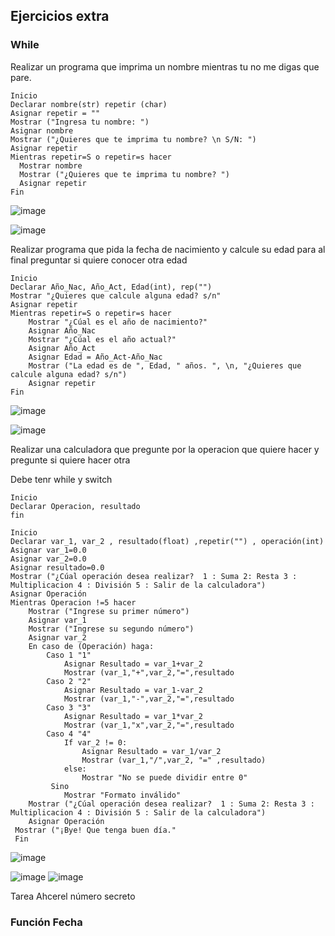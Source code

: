 ## Ejercicios extra

### While

Realizar un programa que imprima un nombre mientras tu no me digas que pare.

    Inicio 
    Declarar nombre(str) repetir (char)
    Asignar repetir = ""
    Mostrar ("Ingresa tu nombre: ")
    Asignar nombre
    Mostrar ("¿Quieres que te imprima tu nombre? \n S/N: ")
    Asignar repetir
    Mientras repetir=S o repetir=s hacer
      Mostrar nombre
      Mostrar ("¿Quieres que te imprima tu nombre? ")
      Asignar repetir
    Fin
    
![image](https://user-images.githubusercontent.com/111446231/187950703-a222d880-408f-42c7-b00e-b9c46b13b97f.png)

![image](https://user-images.githubusercontent.com/111446231/187951683-35ee6d48-80df-4ad6-b4ec-3c05bd11fe56.png)

Realizar programa que pida la fecha de nacimiento y calcule su edad para al final preguntar si quiere conocer otra edad

    Inicio
    Declarar Año_Nac, Año_Act, Edad(int), rep("")
    Mostrar "¿Quieres que calcule alguna edad? s/n"
    Asignar repetir
    Mientras repetir=S o repetir=s hacer
        Mostrar "¿Cúal es el año de nacimiento?"
        Asignar Año_Nac
        Mostrar "¿Cúal es el año actual?"
        Asignar Año_Act
        Asignar Edad = Año_Act-Año_Nac
        Mostrar ("La edad es de ", Edad, " años. ", \n, "¿Quieres que calcule alguna edad? s/n")
        Asignar repetir
    Fin

![image](https://user-images.githubusercontent.com/111446231/187957046-e57017f0-3c03-4be6-a11a-3e78d37deb87.png)

![image](https://user-images.githubusercontent.com/111446231/187958759-d4173b6b-e27c-4192-ab55-a15789cd5aac.png)

Realizar una calculadora que pregunte por la operacion que quiere hacer y pregunte si quiere hacer otra

Debe tenr while y switch

    Inicio
    Declarar Operacion, resultado
    fin
    
    Inicio
    Declarar var_1, var_2 , resultado(float) ,repetir("") , operación(int)
    Asignar var_1=0.0
    Asignar var_2=0.0
    Asignar resultado=0.0
    Mostrar ("¿Cúal operación desea realizar?  1 : Suma 2: Resta 3 : Multiplicacion 4 : División 5 : Salir de la calculadora")
    Asignar Operación
    Mientras Operacion !=5 hacer
        Mostrar ("Ingrese su primer número")
        Asignar var_1
        Mostrar ("Ingrese su segundo número")
        Asignar var_2
        En caso de (Operación) haga:
            Caso 1 "1"
                Asignar Resultado = var_1+var_2
                Mostrar (var_1,"+",var_2,"=",resultado
            Caso 2 "2"
                Asignar Resultado = var_1-var_2
                Mostrar (var_1,"-",var_2,"=",resultado
            Caso 3 "3"
                Asignar Resultado = var_1*var_2
                Mostrar (var_1,"x",var_2,"=",resultado
            Caso 4 "4"
                If var_2 != 0:
                    Asignar Resultado = var_1/var_2
                    Mostrar (var_1,"/",var_2, "=" ,resultado)
                else:
                    Mostrar "No se puede dividir entre 0"
             Sino
                Mostrar "Formato inválido"
        Mostrar ("¿Cúal operación desea realizar?  1 : Suma 2: Resta 3 : Multiplicacion 4 : División 5 : Salir de la calculadora")
        Asignar Operación
     Mostrar ("¡Bye! Que tenga buen día."
     Fin
    
    
![image](https://user-images.githubusercontent.com/111446231/188182207-bc44f870-de06-4589-b93b-44e5a87b237f.png)

![image](https://user-images.githubusercontent.com/111446231/188191820-157b529d-961b-4332-a639-8048f93ef162.png)
![image](https://user-images.githubusercontent.com/111446231/188192022-d9fb5e2b-6940-4248-a627-2339a8302f5d.png)

Tarea
Ahcerel número secreto

### Función Fecha
